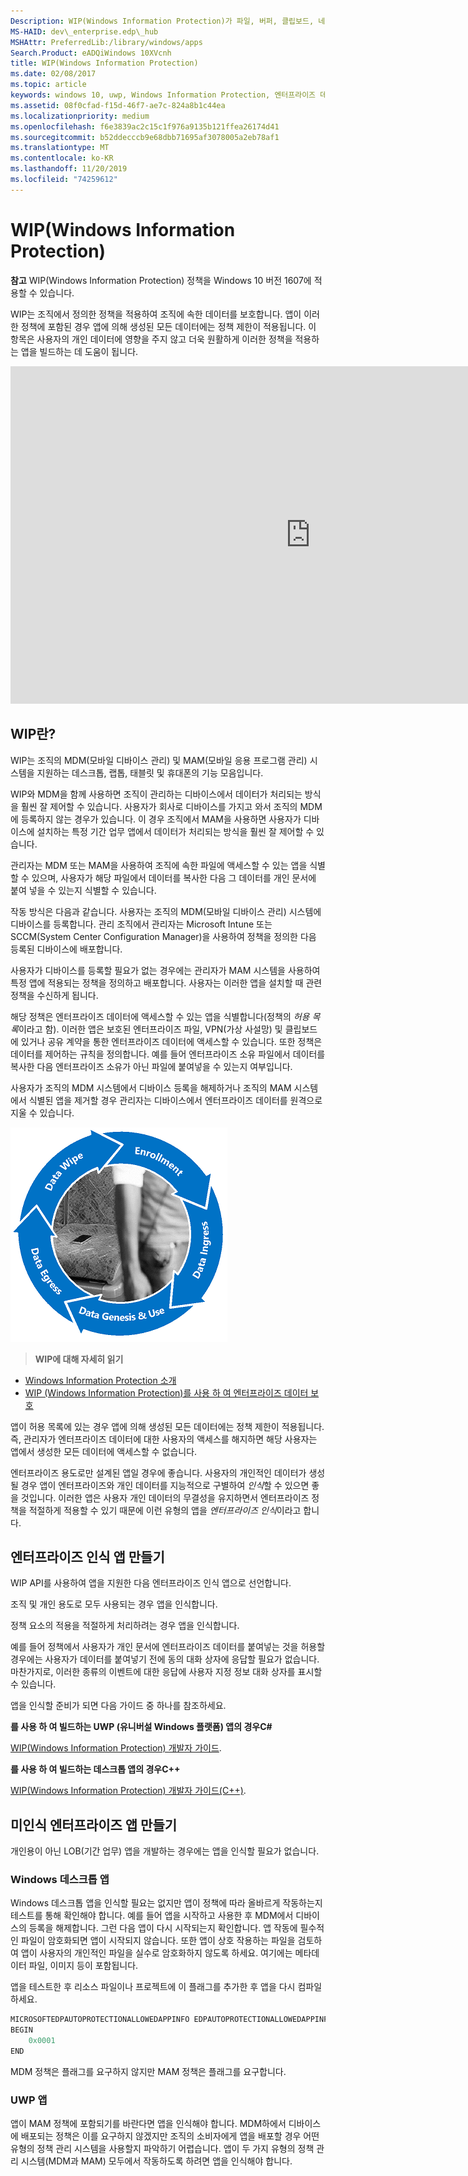 ```yaml
---
Description: WIP(Windows Information Protection)가 파일, 버퍼, 클립보드, 네트워킹, 백그라운드 작업 및 잠금 상태의 데이터 보호와 어떤 관계가 있는지를 보여 주는 전체 개발자 그림을 보여 주는 허브 항목입니다.
MS-HAID: dev\_enterprise.edp\_hub
MSHAttr: PreferredLib:/library/windows/apps
Search.Product: eADQiWindows 10XVcnh
title: WIP(Windows Information Protection)
ms.date: 02/08/2017
ms.topic: article
keywords: windows 10, uwp, Windows Information Protection, 엔터프라이즈 데이터, 엔터프라이즈 데이터 보호, edp, 인식 앱
ms.assetid: 08f0cfad-f15d-46f7-ae7c-824a8b1c44ea
ms.localizationpriority: medium
ms.openlocfilehash: f6e3839ac2c15c1f976a9135b121ffea26174d41
ms.sourcegitcommit: b52ddecccb9e68dbb71695af3078005a2eb78af1
ms.translationtype: MT
ms.contentlocale: ko-KR
ms.lasthandoff: 11/20/2019
ms.locfileid: "74259612"
---
```

# <a name="windows-information-protection-wip"></a>WIP(Windows Information Protection)

__참고__ WIP(Windows Information Protection) 정책을 Windows 10 버전 1607에 적용할 수 있습니다.

WIP는 조직에서 정의한 정책을 적용하여 조직에 속한 데이터를 보호합니다. 앱이 이러한 정책에 포함된 경우 앱에 의해 생성된 모든 데이터에는 정책 제한이 적용됩니다. 이 항목은 사용자의 개인 데이터에 영향을 주지 않고 더욱 원활하게 이러한 정책을 적용하는 앱을 빌드하는 데 도움이 됩니다.
<iframe src="https://channel9.msdn.com/Blogs/Windows-Development-for-the-Enterprise/Securing-Enterprise-Data-with-Windows-Information-Protection/player" width="960" height="540" allowFullScreen frameBorder="0"></iframe>

## <a name="first-what-is-wip"></a>WIP란?

WIP는 조직의 MDM(모바일 디바이스 관리) 및 MAM(모바일 응용 프로그램 관리) 시스템을 지원하는 데스크톱, 랩톱, 태블릿 및 휴대폰의 기능 모음입니다.

WIP와 MDM을 함께 사용하면 조직이 관리하는 디바이스에서 데이터가 처리되는 방식을 훨씬 잘 제어할 수 있습니다. 사용자가 회사로 디바이스를 가지고 와서 조직의 MDM에 등록하지 않는 경우가 있습니다.  이 경우 조직에서 MAM을 사용하면 사용자가 디바이스에 설치하는 특정 기간 업무 앱에서 데이터가 처리되는 방식을 훨씬 잘 제어할 수 있습니다.

관리자는 MDM 또는 MAM을 사용하여 조직에 속한 파일에 액세스할 수 있는 앱을 식별할 수 있으며, 사용자가 해당 파일에서 데이터를 복사한 다음 그 데이터를 개인 문서에 붙여 넣을 수 있는지 식별할 수 있습니다.

작동 방식은 다음과 같습니다. 사용자는 조직의 MDM(모바일 디바이스 관리) 시스템에 디바이스를 등록합니다. 관리 조직에서 관리자는 Microsoft Intune 또는 SCCM(System Center Configuration Manager)을 사용하여 정책을 정의한 다음 등록된 디바이스에 배포합니다.

사용자가 디바이스를 등록할 필요가 없는 경우에는 관리자가 MAM 시스템을 사용하여 특정 앱에 적용되는 정책을 정의하고 배포합니다. 사용자는 이러한 앱을 설치할 때 관련 정책을 수신하게 됩니다.

해당 정책은 엔터프라이즈 데이터에 액세스할 수 있는 앱을 식별합니다(정책의 *허용 목록*이라고 함). 이러한 앱은 보호된 엔터프라이즈 파일, VPN(가상 사설망) 및 클립보드에 있거나 공유 계약을 통한 엔터프라이즈 데이터에 액세스할 수 있습니다. 또한 정책은 데이터를 제어하는 규칙을 정의합니다. 예를 들어 엔터프라이즈 소유 파일에서 데이터를 복사한 다음 엔터프라이즈 소유가 아닌 파일에 붙여넣을 수 있는지 여부입니다.

사용자가 조직의 MDM 시스템에서 디바이스 등록을 해제하거나 조직의 MAM 시스템에서 식별된 앱을 제거할 경우 관리자는 디바이스에서 엔터프라이즈 데이터를 원격으로 지울 수 있습니다.

![WIP 수명 주기](images/wip-lifecycle.png)

> **WIP에 대해 자세히 읽기** <br>
* [Windows Information Protection 소개](https://techcommunity.microsoft.com/t5/Windows-IT-Pro-Blog/bg-p/Windows10Blog)
* [WIP (Windows Information Protection)를 사용 하 여 엔터프라이즈 데이터 보호](https://docs.microsoft.com/windows/whats-new/edp-whats-new-overview)

앱이 허용 목록에 있는 경우 앱에 의해 생성된 모든 데이터에는 정책 제한이 적용됩니다. 즉, 관리자가 엔터프라이즈 데이터에 대한 사용자의 액세스를 해지하면 해당 사용자는 앱에서 생성한 모든 데이터에 액세스할 수 없습니다.

엔터프라이즈 용도로만 설계된 앱일 경우에 좋습니다. 사용자의 개인적인 데이터가 생성될 경우 앱이 엔터프라이즈와 개인 데이터를 지능적으로 구별하여 *인식*할 수 있으면 좋을 것입니다. 이러한 앱은 사용자 개인 데이터의 무결성을 유지하면서 엔터프라이즈 정책을 적절하게 적용할 수 있기 때문에 이런 유형의 앱을 *엔터프라이즈 인식*이라고 합니다.

## <a name="create-an-enterprise-enlightened-app"></a>엔터프라이즈 인식 앱 만들기

WIP API를 사용하여 앱을 지원한 다음 엔터프라이즈 인식 앱으로 선언합니다.

조직 및 개인 용도로 모두 사용되는 경우 앱을 인식합니다.

정책 요소의 적용을 적절하게 처리하려는 경우 앱을 인식합니다.

예를 들어 정책에서 사용자가 개인 문서에 엔터프라이즈 데이터를 붙여넣는 것을 허용할 경우에는 사용자가 데이터를 붙여넣기 전에 동의 대화 상자에 응답할 필요가 없습니다. 마찬가지로, 이러한 종류의 이벤트에 대한 응답에 사용자 지정 정보 대화 상자를 표시할 수 있습니다.

앱을 인식할 준비가 되면 다음 가이드 중 하나를 참조하세요.

**를 사용 하 여 빌드하는 UWP (유니버설 Windows 플랫폼) 앱의 경우C#**

[WIP(Windows Information Protection) 개발자 가이드](wip-dev-guide.md).

**를 사용 하 여 빌드하는 데스크톱 앱의 경우C++**

[WIP(Windows Information Protection) 개발자 가이드(C++)](https://docs.microsoft.com/previous-versions/windows/desktop/EDP/wip-developer-guide?redirectedfrom=MSDN).


## <a name="create-non-enlightened-enterprise-app"></a>미인식 엔터프라이즈 앱 만들기

개인용이 아닌 LOB(기간 업무) 앱을 개발하는 경우에는 앱을 인식할 필요가 없습니다.

### <a name="windows-desktop-apps"></a>Windows 데스크톱 앱
Windows 데스크톱 앱을 인식할 필요는 없지만 앱이 정책에 따라 올바르게 작동하는지 테스트를 통해 확인해야 합니다. 예를 들어 앱을 시작하고 사용한 후 MDM에서 디바이스의 등록을 해제합니다. 그런 다음 앱이 다시 시작되는지 확인합니다. 앱 작동에 필수적인 파일이 암호화되면 앱이 시작되지 않습니다. 또한 앱이 상호 작용하는 파일을 검토하여 앱이 사용자의 개인적인 파일을 실수로 암호화하지 않도록 하세요. 여기에는 메타데이터 파일, 이미지 등이 포함됩니다.

앱을 테스트한 후 리소스 파일이나 프로젝트에 이 플래그를 추가한 후 앱을 다시 컴파일하세요.

```cpp
MICROSOFTEDPAUTOPROTECTIONALLOWEDAPPINFO EDPAUTOPROTECTIONALLOWEDAPPINFOID
BEGIN
    0x0001
END
```
MDM 정책은 플래그를 요구하지 않지만 MAM 정책은 플래그를 요구합니다.

### <a name="uwp-apps"></a>UWP 앱

앱이 MAM 정책에 포함되기를 바란다면 앱을 인식해야 합니다. MDM하에서 디바이스에 배포되는 정책은 이를 요구하지 않겠지만 조직의 소비자에게 앱을 배포할 경우 어떤 유형의 정책 관리 시스템을 사용할지 파악하기 어렵습니다. 앱이 두 가지 유형의 정책 관리 시스템(MDM과 MAM) 모두에서 작동하도록 하려면 앱을 인식해야 합니다.






 
